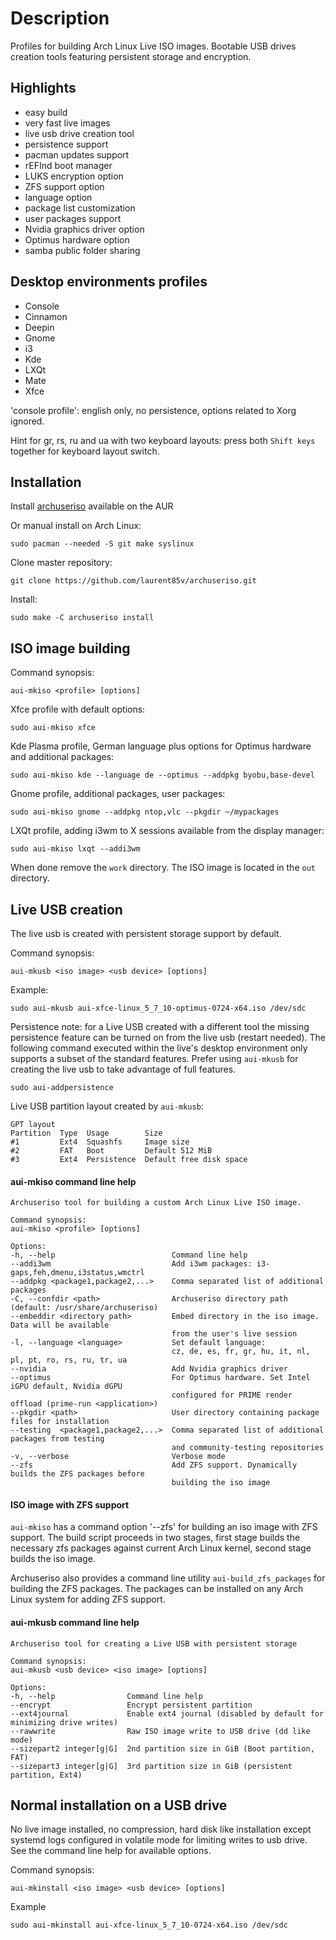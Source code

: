 Description
===========

Profiles for building Arch Linux Live ISO images. Bootable USB drives creation tools featuring persistent storage and encryption.

Highlights
----------

* easy build
* very fast live images
* live usb drive creation tool
* persistence support
* pacman updates support
* rEFInd boot manager
* LUKS encryption option
* ZFS support option
* language option
* package list customization
* user packages support
* Nvidia graphics driver option
* Optimus hardware option
* samba public folder sharing

Desktop environments profiles
-----------------------------

* Console
* Cinnamon
* Deepin
* Gnome
* i3
* Kde
* LXQt
* Mate
* Xfce

'console profile': english only, no persistence, options related to Xorg ignored.

Hint for gr, rs, ru and ua with two keyboard layouts: press both `Shift keys` together for keyboard layout switch. 

Installation
------------

Install [archuseriso](https://aur.archlinux.org/packages/archuseriso/) available on the AUR 

Or manual install on Arch Linux:

    sudo pacman --needed -S git make syslinux

Clone master repository:

    git clone https://github.com/laurent85v/archuseriso.git

Install:

    sudo make -C archuseriso install

ISO image building
------------------

Command synopsis:

    aui-mkiso <profile> [options]

Xfce profile with default options:

    sudo aui-mkiso xfce

Kde Plasma profile, German language plus options for Optimus hardware and additional packages:

    sudo aui-mkiso kde --language de --optimus --addpkg byobu,base-devel

Gnome profile, additional packages, user packages:

    sudo aui-mkiso gnome --addpkg ntop,vlc --pkgdir ~/mypackages

LXQt profile, adding i3wm to X sessions available from the display manager:

    sudo aui-mkiso lxqt --addi3wm

When done remove the `work` directory. The ISO image is located in the `out` directory.

Live USB creation
-----------------
The live usb is created with persistent storage support by default.

Command synopsis:

    aui-mkusb <iso image> <usb device> [options]

Example:

    sudo aui-mkusb aui-xfce-linux_5_7_10-optimus-0724-x64.iso /dev/sdc

Persistence note: for a Live USB created with a different tool the missing persistence feature can be turned on from the live usb (restart needed). The following command executed within the live's desktop environment only supports a subset of the standard features. Prefer using `aui-mkusb` for creating the live usb to take advantage of full features.

    sudo aui-addpersistence

Live USB partition layout created by `aui-mkusb`:

    GPT layout
    Partition  Type  Usage        Size
    #1         Ext4  Squashfs     Image size 
    #2         FAT   Boot         Default 512 MiB
    #3         Ext4  Persistence  Default free disk space 

#### aui-mkiso command line help

    Archuseriso tool for building a custom Arch Linux Live ISO image.

    Command synopsis:
    aui-mkiso <profile> [options]

    Options:
    -h, --help                          Command line help
    --addi3wm                           Add i3wm packages: i3-gaps,feh,dmenu,i3status,wmctrl
    --addpkg <package1,package2,...>    Comma separated list of additional packages
    -C, --confdir <path>                Archuseriso directory path (default: /usr/share/archuseriso)
    --embeddir <directory path>         Embed directory in the iso image. Data will be available
                                        from the user's live session
    -l, --language <language>           Set default language:
                                        cz, de, es, fr, gr, hu, it, nl, pl, pt, ro, rs, ru, tr, ua
    --nvidia                            Add Nvidia graphics driver
    --optimus                           For Optimus hardware. Set Intel iGPU default, Nvidia dGPU
                                        configured for PRIME render offload (prime-run <application>)
    --pkgdir <path>                     User directory containing package files for installation
    --testing  <package1,package2,...>  Comma separated list of additional packages from testing
                                        and community-testing repositories
    -v, --verbose                       Verbose mode
    --zfs                               Add ZFS support. Dynamically builds the ZFS packages before
                                        building the iso image

#### ISO image with ZFS support

`aui-mkiso` has a command option '--zfs' for building an iso image with ZFS support. The build script
proceeds in two stages, first stage builds the necessary zfs packages against current Arch Linux kernel,
second stage builds the iso image.

Archuseriso also provides a command line utility `aui-build_zfs_packages` for building the ZFS packages. The
packages can be installed on any Arch Linux system for adding ZFS support.

#### aui-mkusb command line help

    Archuseriso tool for creating a Live USB with persistent storage

    Command synopsis:
    aui-mkusb <usb device> <iso image> [options]

    Options:
    -h, --help                Command line help
    --encrypt                 Encrypt persistent partition
    --ext4journal             Enable ext4 journal (disabled by default for minimizing drive writes)
    --rawwrite                Raw ISO image write to USB drive (dd like mode)
    --sizepart2 integer[g|G]  2nd partition size in GiB (Boot partition, FAT)
    --sizepart3 integer[g|G]  3rd partition size in GiB (persistent partition, Ext4)

Normal installation on a USB drive
-------------------------------------
No live image installed, no compression, hard disk like installation except systemd logs configured in volatile mode for limiting writes to usb drive. See the command line help for available options.

Command synopsis:

    aui-mkinstall <iso image> <usb device> [options]

Example

    sudo aui-mkinstall aui-xfce-linux_5_7_10-0724-x64.iso /dev/sdc
